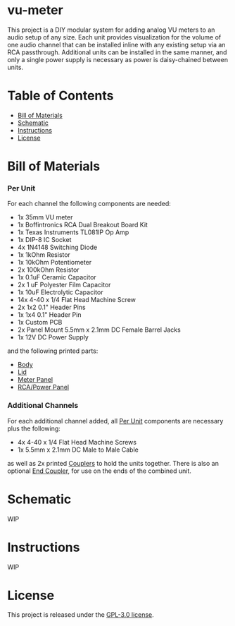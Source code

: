 # vu-meter
This project is a DIY modular system for adding analog VU meters to an audio setup of any size. Each unit provides visualization for the volume of one audio channel that can be installed inline with any existing setup via an RCA passthrough. Additional units can be installed in the same manner, and only a single power supply is necessary as power is daisy-chained between units.

# Table of Contents
- [Bill of Materials](#bill-of-materials)
- [Schematic](#schematic)
- [Instructions](#instructions)
- [License](#license)

# Bill of Materials
### Per Unit
For each channel the following components are needed:
- 1x 35mm VU meter
- 1x Boffintronics RCA Dual Breakout Board Kit
- 1x Texas Instruments TL081IP Op Amp
- 1x DIP-8 IC Socket
- 4x 1N4148 Switching Diode
- 1x 1kOhm Resistor
- 1x 10kOhm Potentiometer
- 2x 100kOhm Resistor
- 1x 0.1uF Ceramic Capacitor
- 2x 1 uF Polyester Film Capacitor
- 1x 10uF Electrolytic Capacitor
- 14x 4-40 x 1/4 Flat Head Machine Screw
- 2x 1x2 0.1" Header Pins
- 1x 1x4 0.1" Header Pin
- 1x Custom PCB
- 2x Panel Mount 5.5mm x 2.1mm DC Female Barrel Jacks
- 1x 12V DC Power Supply

and the following printed parts:
- [Body](../main/STLs/meterBox.STL)
- [Lid](../main/STLs/meterLid.STL)
- [Meter Panel](../main/STLs/meterVUPanel.STL)
- [RCA/Power Panel](../main/STLs/meterRCAPanel.STL)

### Additional Channels
For each additional channel added, all [Per Unit](#per-unit) components are necessary plus the following:
- 4x 4-40 x 1/4 Flat Head Machine Screws
- 1x 5.5mm x 2.1mm DC Male to Male Cable

as well as 2x printed [Couplers](../main/STLs/meterCoupler.STL) to hold the units together. There is also an optional [End Coupler](../main/STLs/meterCouplerEnd.STL), for use on the ends of the combined unit.

# Schematic
WIP
# Instructions
WIP
# License
This project is released under the [GPL-3.0 license](../main/LICENSE).
